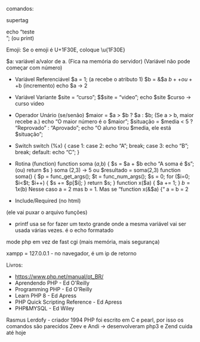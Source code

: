 comandos:

<?php ?> supertag


echo “teste <br>”; (ou print)

Emoji: Se o emoji é U+1F30E, coloque \u{1F30E}

$a: variável a/valor de a. 
(Fica na memória do servidor)
(Variável não pode começar com número)

- Variável Referenciável
$a = 1; (a recebe o atributo 1)
$b = &$a
$b++ ou ++$b (incremento)
echo $a -> 2

- Variável Variante
$site = “curso”;
$$site = “video”;
echo $site $curso -> curso video

- Operador Unário (se/senão)
$maior = $a > $b ? $a : $b; 	(Se a > b, maior recebe a.)
echo “O maior número é o $maior”;
$situação = $media < 5 ? “Reprovado” : “Aprovado”;
echo “O aluno tirou $media, ele está $situação”;

- Switch
switch (%x) {
case 1:
case 2:
	echo “A”; 
	break;
case 3:
	echo “B”; 
	break;
default:
	echo “C”;
}

- Rotina (function)
function soma ($a,$b) {
	$s = $a + $b
	echo “A soma é $s”;		(ou)
	return $s
}
soma (2,3) -> 5	ou	$resultado = soma(2,3)
function soma() {
	$p = func_get_args();
	$t = func_num_args();
	$s = 0;
	for ($i=0; $i<$t; $i++) {
		$s += $p[$i];
	}
	return $s;
}
function x($a) {
	$a += 1;
}
$b = 1
 x($b)
Nesse caso a = 2 mas b = 1. 
Mas se “function x(&$a) {“
a = b = 2

- Include/Required
(no html)
<?php include “arquivo.php”;
soma(2,3,4)
?>	 (ele vai puxar o arquivo funções)

- printf
usa se for fazer um texto grande onde a mesma variável vai ser usada várias vezes.
é o echo formatado




mode php em vez de fast cgi (mais memória, mais segurança) 

xampp = 127.0.0.1 - no navegador, é um ip de retorno

Livros:

- https://www.php.net/manual/pt_BR/
- Aprendendo PHP - Ed O'Reilly
- Programming PHP - Ed O'Reilly
- Learn PHP 8 - Ed Apress
- PHP Quick Scripting Reference - Ed Apress
- PHP&MYSQL - Ed Wiley

Rasmus Lerdofy - criador 1994
PHP foi escrito em C e pearl, por isso os comandos são parecidos
Zeev e Andi -> desenvolveram php3 e Zend cuida até hoje